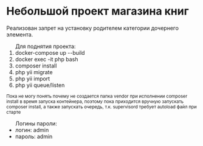 <h1>Небольшой проект магазина книг</h1>
Реализован запрет на установку родителем категории дочернего элемента.

<ol>Для поднятия проекта:
<li>docker-compose up --build</li>
<li>docker exec -it php bash</li>
<li>composer install</li>
<li>php yii migrate</li>
<li>php yii import</li>
<li>php yii queue/listen</li>
</ol>
<small>Пока не могу понять почему не создается папка vendor при исполнении composer install в время запуска контейнера, поэтому пока приходится вручную запускать composer install, а также запускать очередь, т.к. supervisord требует autoload файл при старте</small>


<ul>Логины пароли:
<li>логин: admin</li> 
<li>пароль: admin</li>
</ul>

